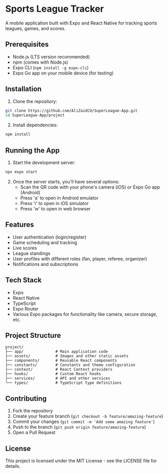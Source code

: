 # Sports League Tracker

A mobile application built with Expo and React Native for tracking sports leagues, games, and scores.

## Prerequisites

- Node.js (LTS version recommended)
- npm (comes with Node.js)
- Expo CLI (`npm install -g expo-cli`)
- Expo Go app on your mobile device (for testing)

## Installation

1. Clone the repository:
```bash
git clone https://github.com/AliZaidCU/SuperLeague-App.git
cd SuperLeague-App/project
```

2. Install dependencies:
```bash
npm install
```

## Running the App

1. Start the development server:
```bash
npx expo start
```

2. Once the server starts, you'll have several options:
   - Scan the QR code with your phone's camera (iOS) or Expo Go app (Android)
   - Press 'a' to open in Android emulator
   - Press 'i' to open in iOS simulator
   - Press 'w' to open in web browser

## Features

- User authentication (login/register)
- Game scheduling and tracking
- Live scores
- League standings
- User profiles with different roles (fan, player, referee, organizer)
- Notifications and subscriptions

## Tech Stack

- Expo
- React Native
- TypeScript
- Expo Router
- Various Expo packages for functionality like camera, secure storage, etc.

## Project Structure

```
project/
├── app/              # Main application code
├── assets/           # Images and other static assets
├── components/       # Reusable React components
├── constants/        # Constants and theme configuration
├── context/          # React Context providers
├── hooks/            # Custom React hooks
├── services/         # API and other services
└── types/            # TypeScript type definitions
```

## Contributing

1. Fork the repository
2. Create your feature branch (`git checkout -b feature/amazing-feature`)
3. Commit your changes (`git commit -m 'Add some amazing feature'`)
4. Push to the branch (`git push origin feature/amazing-feature`)
5. Open a Pull Request

## License

This project is licensed under the MIT License - see the LICENSE file for details. 